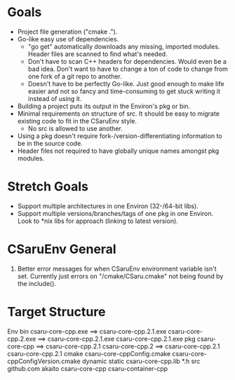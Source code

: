 Goals
=====

* Project file generation ("cmake .").
* Go-like easy use of dependencies.
  * "go get" automatically downloads any missing, imported modules.
    Header files are scanned to find what's needed.
  * Don't have to scan C++ headers for dependencies.  Would even be
    a bad idea.  Don't want to have to change a ton of code to change from one
	fork of a git repo to another.
  * Doesn't have to be perfectly Go-like.  Just good enough to make life easier
	and not so fancy and time-consuming to get stuck writing it instead of using it.
* Building a project puts its output in the Environ's pkg or bin.
* Minimal requirements on structure of src.  It should be easy to migrate
  existing code to fit in the CSaruEnv style.
  * No src is allowed to use another.
* Using a pkg doesn't require fork-/version-differentiating information to be in
  the source code.
* Header files not required to have globally unique names amongst pkg modules.


Stretch Goals
=============

* Support multiple architectures in one Environ (32-/64-bit libs).
* Support multiple versions/branches/tags of one pkg in one Environ.
  Look to \*nix libs for approach (linking to latest version).


CSaruEnv General
================

1. Better error messages for when CSaruEnv environment variable isn't set.
   Currently just errors on "/cmake/CSaru.cmake" not being found by the include().


Target Structure
================

Env
	bin
		csaru-core-cpp.exe   ==> csaru-core-cpp.2.1.exe
		csaru-core-cpp.2.exe ==> csaru-core-cpp.2.1.exe
		csaru-core-cpp.2.1.exe
	pkg
		csaru-core-cpp   ==> csaru-core-cpp.2.1
		csaru-core-cpp.2 ==> csaru-core-cpp.2.1
		csaru-core-cpp.2.1
			cmake
				csaru-core-cppConfig.cmake
				csaru-core-cppConfigVersion.cmake
			dynamic
			static
				csaru-core-cpp.lib
			*.h
	src
		github.com
			akaito
				csaru-core-cpp
				csaru-container-cpp

